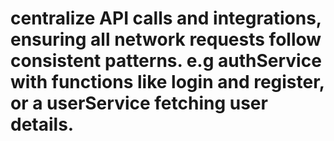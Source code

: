 # centralize API calls and integrations, ensuring all network requests follow consistent patterns. e.g authService with functions like login and register, or a userService fetching user details.
